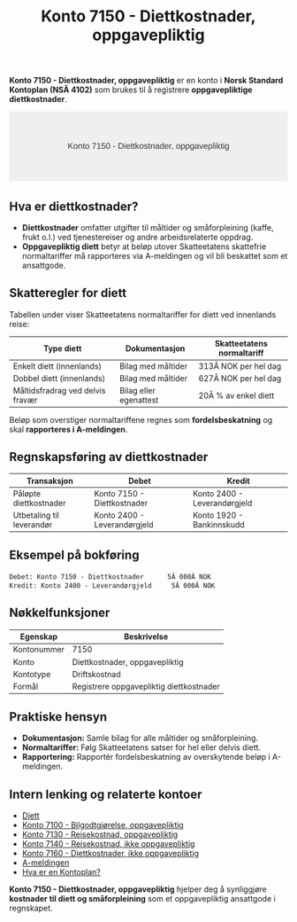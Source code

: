 ﻿---
title: "Konto 7150 - Diettkostnader, oppgavepliktig"
seoTitle: "7150-diettkostnader-oppgavepliktig"
description: '**Konto 7150 - Diettkostnader, oppgavepliktig** er en konto i **Norsk Standard Kontoplan (NSÂ 4102)** som brukes til å registrere **oppgavepliktige diettkostna...'
---

**Konto 7150 - Diettkostnader, oppgavepliktig** er en konto i **Norsk Standard Kontoplan (NSÂ 4102)** som brukes til å registrere **oppgavepliktige diettkostnader**.

![Illustrasjon av konto 7150 Diettkostnader, oppgavepliktig](7150-diettkostnader-oppgavepliktig-image.svg)

## Hva er diettkostnader?

* **Diettkostnader** omfatter utgifter til måltider og småforpleining (kaffe, frukt o.l.) ved tjenestereiser og andre arbeidsrelaterte oppdrag.
* **Oppgavepliktig diett** betyr at beløp utover Skatteetatens skattefrie normaltariffer må rapporteres via A-meldingen og vil bli beskattet som et ansattgode.

## Skatteregler for diett

Tabellen under viser Skatteetatens normaltariffer for diett ved innenlands reise:

| Type diett                       | Dokumentasjon          | Skatteetatens normaltariff  |
|----------------------------------|------------------------|-----------------------------|
| Enkelt diett (innenlands)        | Bilag med måltider     | 313Â NOK per hel dag         |
| Dobbel diett (innenlands)        | Bilag med måltider     | 627Â NOK per hel dag         |
| Måltidsfradrag ved delvis fravær | Bilag eller egenattest | 20Â % av enkel diett         |

Beløp som overstiger normaltariffene regnes som **fordelsbeskatning** og skal **rapporteres i A-meldingen**.

## Regnskapsføring av diettkostnader

| Transaksjon                       | Debet                         | Kredit                        |
|-----------------------------------|-------------------------------|-------------------------------|
| Påløpte diettkostnader            | Konto 7150 - Diettkostnader   | Konto 2400 - Leverandørgjeld |
| Utbetaling til leverandør         | Konto 2400 - Leverandørgjeld  | Konto 1920 - Bankinnskudd    |

## Eksempel på bokføring

```plaintext
Debet: Konto 7150 - Diettkostnader      5Â 000Â NOK
Kredit: Konto 2400 - Leverandørgjeld     5Â 000Â NOK
```

## Nøkkelfunksjoner

| Egenskap      | Beskrivelse                                         |
|---------------|-----------------------------------------------------|
| Kontonummer   | 7150                                                |
| Konto         | Diettkostnader, oppgavepliktig                      |
| Kontotype     | Driftskostnad                                       |
| Formål        | Registrere oppgavepliktig diettkostnader            |

## Praktiske hensyn

* **Dokumentasjon:** Samle bilag for alle måltider og småforpleining.
* **Normaltariffer:** Følg Skatteetatens satser for hel eller delvis diett.
* **Rapportering:** Rapportér fordelsbeskatning av overskytende beløp i A-meldingen.

## Intern lenking og relaterte kontoer

* [Diett](/blogs/regnskap/diett "Diett: Guide til normaltariffer, regler og regnskapsføring av diett")
* [Konto 7100 - Bilgodtgjørelse, oppgavepliktig](/blogs/kontoplan/7100-bilgodtgjorelse-oppgavepliktig "Konto 7100 - Bilgodtgjørelse, oppgavepliktig: Regnskapsføring av bilgodtgjørelse som oppgavepliktig fordel i Norsk kontoplan")
* [Konto 7130 - Reisekostnad, oppgavepliktig](/blogs/kontoplan/7130-reisekostnad-oppgavepliktig "Konto 7130 - Reisekostnad, oppgavepliktig: Komplett Guide til Oppgavepliktige Reisekostnader")
* [Konto 7140 - Reisekostnad, ikke oppgavepliktig](/blogs/kontoplan/7140-reisekostnad-ikke-oppgavepliktig "Konto 7140 - Reisekostnad, ikke oppgavepliktig: Komplett Guide til Ikke Oppgavepliktige Reisekostnader")
* [Konto 7160 - Diettkostnader, ikke oppgavepliktig](/blogs/kontoplan/7160-diettkostnader-ikke-oppgavepliktig "Konto 7160 - Diettkostnader, ikke oppgavepliktig: Komplett Guide til Ikke Oppgavepliktige Diettkostnader")
* [A-meldingen](/blogs/regnskap/hva-er-a-melding "Hva er A-melding? Komplett Guide til A-meldingen")
* [Hva er en Kontoplan?](/blogs/regnskap/hva-er-kontoplan "Hva er en Kontoplan? Komplett Guide til Kontoplaner i Norsk Regnskap")

**Konto 7150 - Diettkostnader, oppgavepliktig** hjelper deg å synliggjøre **kostnader til diett og småforpleining** som et oppgavepliktig ansattgode i regnskapet.






